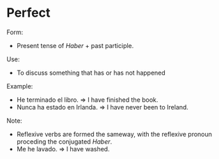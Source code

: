 Perfect
=======

Form:
 - Present tense of _Haber_ + past participle.

Use:
 - To discuss something that has or has not happened

Example:
 - He terminado el libro. => I have finished the book.
 - Nunca ha estado en Irlanda. => I have never been to Ireland.

Note:
 - Reflexive verbs are formed the sameway, with the reflexive pronoun proceding the conjugated _Haber_.
  - Me he lavado. => I have washed.

